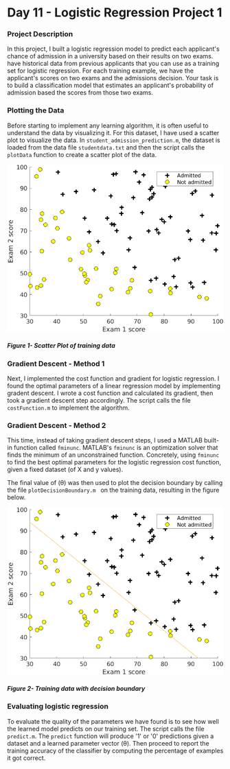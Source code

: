 # Day 11 - Logistic Regression Project 1

### Project Description

In this project, I built a logistic regression model to predict each applicant's chance of admission in a university based on their results on two exams. have historical data from previous applicants that you can use as a training set for logistic regression. For each training example, we have the applicant's scores on two exams and the admissions decision. Your task is to build a classification model that estimates an applicant's probability of admission based the scores from those two exams. 

### Plotting the Data
Before starting to implement any learning algorithm, it is often useful to understand the data by visualizing it. For this dataset, I have used a scatter plot to visualize the data. In `student_admission_prediction.m`, the dataset is loaded from the data file `studentdata.txt` and then the script calls the `plotData` function to create a scatter plot of the data.

![](results/Scatter_Plot_1.png)

##### Figure 1- Scatter Plot of training data


### Gradient Descent - Method 1
Next, I implemented the cost function and gradient for logistic regression. I found the optimal parameters of a linear regression model by implementing gradent descent. I wrote a cost function and calculated its gradient, then took a gradient descent step accordingly. The script calls the file `costFunction.m` to implement the algorithm.

### Gradient Descent - Method 2
This time, instead of taking gradient descent steps, I used a MATLAB built-in function called `fminunc`. MATLAB's `fminunc` is an optimization solver that finds the minimum of an unconstrained function. Concretely, using `fminunc` to find the best optimal parameters for the logistic regression cost function, given a fixed dataset (of X and y values).

The final value of (&theta;) was then used to plot the decision boundary by calling the file `plotDecisionBoundary.m ` on the training data, resulting in the figure below.

![](results/Scatter_Plot_2.png)
##### Figure 2- Training data with decision boundary


### Evaluating logistic regression
To evaluate the quality of the parameters we have found is to see how well the learned model predicts on our training set. The script calls the file `predict.m`. The `predict` function will produce '1' or '0' predictions given a dataset and a learned parameter vector (&theta;). Then proceed to report the training accuracy of the classifier by computing the percentage of examples it got correct. 
